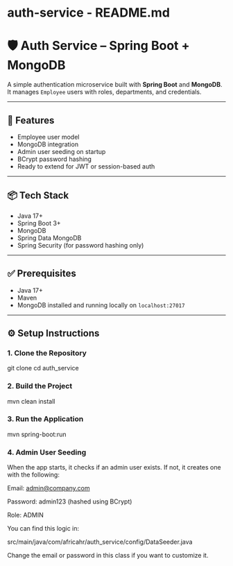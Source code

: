 # auth-service - README.md

# 🛡️ Auth Service – Spring Boot + MongoDB

A simple authentication microservice built with **Spring Boot** and **MongoDB**. It manages `Employee` users with roles, departments, and credentials.

---

## 🚀 Features

- Employee user model
- MongoDB integration
- Admin user seeding on startup
- BCrypt password hashing
- Ready to extend for JWT or session-based auth

---

## 📦 Tech Stack

- Java 17+
- Spring Boot 3+
- MongoDB
- Spring Data MongoDB
- Spring Security (for password hashing only)

---

## ✅ Prerequisites

- Java 17+
- Maven
- MongoDB installed and running locally on `localhost:27017`

---

## ⚙️ Setup Instructions

### 1. Clone the Repository

git clone <your-repo-url>
cd auth_service


### 2. Build the Project

mvn clean install

### 3. Run the Application

mvn spring-boot:run

### 4. Admin User Seeding
When the app starts, it checks if an admin user exists. If not, it creates one with the following:

Email: admin@company.com

Password: admin123 (hashed using BCrypt)

Role: ADMIN

You can find this logic in:

src/main/java/com/africahr/auth_service/config/DataSeeder.java

Change the email or password in this class if you want to customize it.
